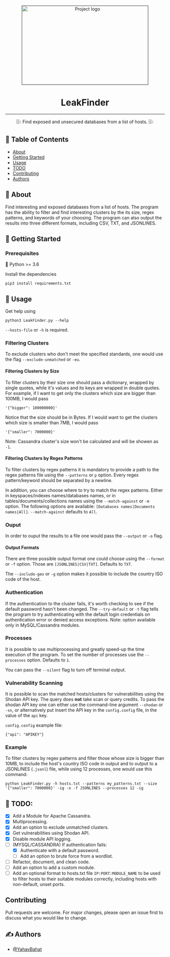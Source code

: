 <p align="center">
  <a href="" rel="noopener">
 <img width=400px height=250px src="https://securityintelligence.com/wp-content/uploads/2017/09/leaking-cloud-databases-and-servers-expose-over-1-billion-records.jpg" alt="Project logo"></a>
</p>

<h1 align="center">LeakFinder</h1>

---

<p align="center">🗄️💧 Find exposed and unsecured databases from a list of hosts. 🗄️💧
    <br> 
</p>

## 📝 Table of Contents
- [About](#about)
- [Getting Started](#getting_started)
- [Usage](#usage)
- [TODO](#TODO)
- [Contributing](#Contributing)
- [Authors](#authors)

## 🧐 About <a name = "about"></a>
Find interesting and exposed databases from a list of hosts. The program has the ability to filter and find interesting clusters by the its size, regex patterns, and keywords of your choosing. The program can also output the results into three different formats, including CSV, TXT, and JSONLINES.

## 🏁 Getting Started <a name = "getting_started"></a>

### Prerequisites
🐍 Python >= 3.6

Install the dependencies

```
pip3 install requirements.txt
```

## 🎈 Usage <a name="usage"></a>
Get help using
```
python3 LeakFinder.py --help
```

`--hosts-file` or `-h` is required.

### Filtering  Clusters

To exclude clusters who don't meet the specified standards, one would use the flag `--exclude-unmatched` or `-eu`.

#### Filtering Clusters by Size

To filter clusters by their size one should pass a dictionary, wrapped by single quotes, while it's values and its keys are wrapped in double quotes.
For example, if I want to get only the clusters which size are bigger than 100MB, I would pass
```
'{"bigger": 100000000}'
```
Notice that the size should be in Bytes.
If I would want to get the clusters which size is smaller than 7MB, I would pass
```
'{"smaller": 7000000}'
```
Note: Cassandra cluster's size won't be calculated and will be showen as `-1`.

#### Filtering Clusters by Regex Patterns

To filter clusters by regex patterns it is mandatory to provide a path to the regex patterns file using the `--patterns` or `p` option.
Every regex pattern/keyword should be separated by a newline.

In addition, you can choose where to try to match the regex patterns. Either in keyspaces/indexes names/databases names, or in tables/documents/collections names using the `--match-against` or `-m` option.
The following options are available: `[Databases names|Documents names|All]`. `--match-against` defaults to `All`.

### Ouput

In order to ouput the results to a file one would pass the `--output` or `-o` flag.

#### Output Formats

There are three possible output format one could choose using the `--format` or `-f` option. Those are `[JSONLINES|CSV|TXT]`. Defaults to `TXT`.

The `--include-geo` or `-g` option makes it possible to include the country ISO code of the host.

### Authentication

If the authentication to the cluster fails, it's worth checking to see if the default password hasn't been changed.
The `--try-default` or `-t` flag tells the program to try authenticating with the default login credentials on authentication error or denied access exceptions.
Note: option available only in MySQL/Cassandra modules.

### Processes

It is possible to use multiprocessing and greatly speed-up the time execution of the program. To set the number of processes use the `--processes` option. Defaults to `1`.

You can pass the `--silent` flag to turn off terminal output.

### Vulnerability Scanning

It is possible to scan the matched hosts/clusters for vulnerabilities using the Shodan API key. The query does **not** take scan or query credits.
To pass the shodan API key one can either use the command-line argument `--shodan` or `-sn`, or alternatively put insert the API key in the `config.config` file, in the value of the `api` key.


`config.config` example file:
```
{"api": "APIKEY"}
```

### Example

To filter clusters by regex patterns and filter those whose size is bigger than 10MB, to include the host's country ISO code in output and to output to a JSONLINES (`.jsonl`) file, while using 12 processes, one would use this command:
```
python LeakFinder.py -h hosts.txt --patterns my_patterns.txt --size '{"smaller": 7000000}' -ig -o -f JSONLINES --processes 12 -ig
```

## 🚧 TODO: <a name="TODO"></a>
- [x] Add a Module for Apache Cassandra.
- [x] Multiprocessing.
- [x] Add an option to exclude unmatched clusters.
- [x] Get vulnerabilities using Shodan API.
- [x] Disable module API logging.
- [ ] (MYSQL/CASSANDRA) If authentication fails:
   - [x] Authenticate with a default password.
   - [ ] Add an option to brute force from a wordlist.
- [ ] Refactor, document, and clean code.
- [ ] Add an option to add a custom module.
- [ ] Add an optional format to hosts.txt file `IP:PORT:MODULE_NAME` to be used to filter hosts to their suitable modules correctly, including hosts with non-default, unset ports.

## Contributing <a name="Contributing"></a>
Pull requests are welcome. For major changes, please open an issue first to discuss what you would like to change.

## ✍️ Authors <a name="authors"></a>
- [@YahavBahat](https://github.com/YahavBahat)
